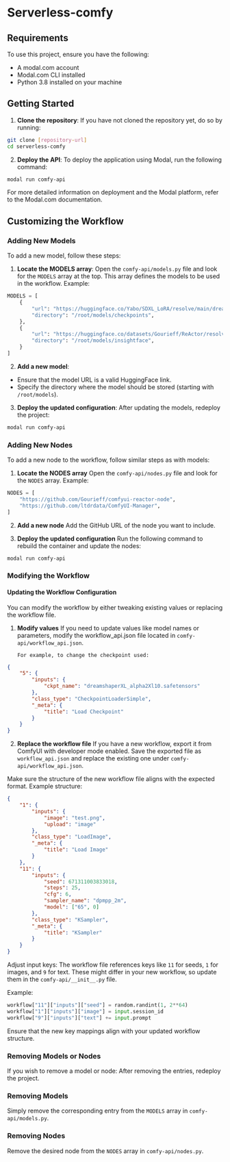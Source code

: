 # Serverless-comfy

## Requirements

To use this project, ensure you have the following:

- A modal.com account
- Modal.com CLI installed
- Python 3.8 installed on your machine

## Getting Started

1. **Clone the repository**:
   If you have not cloned the repository yet, do so by running:

```bash
git clone [repository-url]
cd serverless-comfy
```

2. **Deploy the API**:
   To deploy the application using Modal, run the following command:

```bash
modal run comfy-api
```

For more detailed information on deployment and the Modal platform, refer to the Modal.com documentation.

## Customizing the Workflow

### Adding New Models

To add a new model, follow these steps:

1. **Locate the MODELS array**:
   Open the `comfy-api/models.py` file and look for the `MODELS` array at the top. This array defines the models to be used in the workflow. Example:

```python
MODELS = [
    {
        "url": "https://huggingface.co/Yabo/SDXL_LoRA/resolve/main/dreamshaperXL_alpha2Xl10.safetensors",
        "directory": "/root/models/checkpoints",
    },
    {
        "url": "https://huggingface.co/datasets/Gourieff/ReActor/resolve/main/models/inswapper_128.onnx",
        "directory": "/root/models/insightface",
    }
]
```

2. **Add a new model**:

- Ensure that the model URL is a valid HuggingFace link.
- Specify the directory where the model should be stored (starting with `/root/models`).

3. **Deploy the updated configuration**:
   After updating the models, redeploy the project:

```bash
modal run comfy-api
```

### Adding New Nodes

To add a new node to the workflow, follow similar steps as with models:

1. **Locate the NODES array**
   Open the `comfy-api/nodes.py` file and look for the `NODES` array. Example:

```python
NODES = [
    "https://github.com/Gourieff/comfyui-reactor-node",
    "https://github.com/ltdrdata/ComfyUI-Manager",
]
```

2. **Add a new node**
   Add the GitHub URL of the node you want to include.

3. **Deploy the updated configuration**
   Run the following command to rebuild the container and update the nodes:

```bash
modal run comfy-api
```

### Modifying the Workflow

#### Updating the Workflow Configuration

You can modify the workflow by either tweaking existing values or replacing the workflow file.

1.  **Modify values**
    If you need to update values like model names or parameters, modify the workflow_api.json file located in `comfy-api/workflow_api.json`.

        For example, to change the checkpoint used:

```json
{
	"5": {
		"inputs": {
			"ckpt_name": "dreamshaperXL_alpha2Xl10.safetensors"
		},
		"class_type": "CheckpointLoaderSimple",
		"_meta": {
			"title": "Load Checkpoint"
		}
	}
}
```

2. **Replace the workflow file**
   If you have a new workflow, export it from ComfyUI with developer mode enabled. Save the exported file as `workflow_api.json` and replace the existing one under `comfy-api/workflow_api.json`.

Make sure the structure of the new workflow file aligns with the expected format.
Example structure:

```json
{
	"1": {
		"inputs": {
			"image": "test.png",
			"upload": "image"
		},
		"class_type": "LoadImage",
		"_meta": {
			"title": "Load Image"
		}
	},
	"11": {
		"inputs": {
			"seed": 671311003833018,
			"steps": 25,
			"cfg": 6,
			"sampler_name": "dpmpp_2m",
			"model": ["65", 0]
		},
		"class_type": "KSampler",
		"_meta": {
			"title": "KSampler"
		}
	}
}
```

Adjust input keys: The workflow file references keys like `11` for seeds, `1` for images, and `9` for text. These might differ in your new workflow, so update them in the `comfy-api/__init__.py` file.

Example:

```python
workflow["11"]["inputs"]["seed"] = random.randint(1, 2**64)
workflow["1"]["inputs"]["image"] = input.session_id
workflow["9"]["inputs"]["text"] += input.prompt
```

Ensure that the new key mappings align with your updated workflow structure.

### Removing Models or Nodes

If you wish to remove a model or node:
After removing the entries, redeploy the project.

### Removing Models

Simply remove the corresponding entry from the `MODELS` array in `comfy-api/models.py`.

### Removing Nodes

Remove the desired node from the `NODES` array in `comfy-api/nodes.py`.
